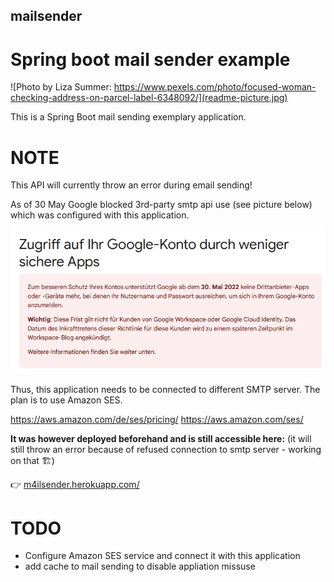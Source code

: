 ## mailsender

# Spring boot mail sender example


![Photo by Liza Summer: https://www.pexels.com/photo/focused-woman-checking-address-on-parcel-label-6348092/](readme-picture.jpg)

This is a Spring Boot mail sending exemplary application.

# NOTE

This API will currently throw an error during email sending!

As of 30 May Google blocked 3rd-party smtp api use (see picture below) which was configured with this application.

![Google banned 3rd-party smtp use](google.png)

Thus, this application needs to be connected to different SMTP server. The plan is to use Amazon SES.

https://aws.amazon.com/de/ses/pricing/
https://aws.amazon.com/ses/

__It was however deployed beforehand and is still accessible here:__ 
(it will still throw an error because of refused connection to smtp server - working on that 🏗️)

👉  [m4ilsender.herokuapp.com/](m4ilsender.herokuapp.com/)

# TODO

- Configure Amazon SES service and connect it with this application
- add cache to mail sending to disable appliation missuse 